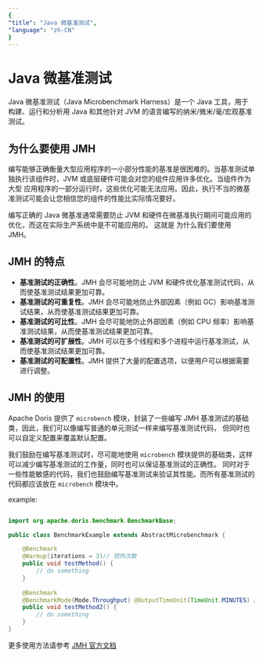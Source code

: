 ```yaml
---
{
"title": "Java 微基准测试",
"language": "zh-CN"
}
---
```


<!--
Licensed to the Apache Software Foundation (ASF) under one
or more contributor license agreements. See the NOTICE file
distributed with this work for additional information
regarding copyright ownership. The ASF licenses this file
to you under the Apache License, Version 2.0 (the
"License"); you may not use this file except in compliance
with the License. You may obtain a copy of the License at

  http://www.apache.org/licenses/LICENSE-2.0

Unless required by applicable law or agreed to in writing,
software distributed under the License is distributed on an
"AS IS" BASIS, WITHOUT WARRANTIES OR CONDITIONS OF ANY
KIND, either express or implied. See the License for the
specific language governing permissions and limitations
under the License.
-->

# Java 微基准测试
Java 微基准测试（Java Microbenchmark Harness）是一个 Java 工具，用于构建、运行和分析用 Java 和其他针对 JVM 的语言编写的纳米/微米/毫/宏观基准测试。

## 为什么要使用 JMH
编写能够正确衡量大型应用程序的一小部分性能的基准是很困难的。当基准测试单独执行该组件时，JVM 或底层硬件可能会对您的组件应用许多优化。当组件作为大型
应用程序的一部分运行时，这些优化可能无法应用。因此，执行不当的微基准测试可能会让您相信您的组件的性能比实际情况要好。

编写正确的 Java 微基准通常需要防止 JVM 和硬件在微基准执行期间可能应用的优化，而这在实际生产系统中是不可能应用的。
这就是 为什么我们要使用 JMH。

## JMH 的特点
* **基准测试的正确性**。JMH 会尽可能地防止 JVM 和硬件优化基准测试代码，从而使基准测试结果更加可靠。
* **基准测试的可重复性**。JMH 会尽可能地防止外部因素（例如 GC）影响基准测试结果，从而使基准测试结果更加可靠。
* **基准测试的可比性**。JMH 会尽可能地防止外部因素（例如 CPU 频率）影响基准测试结果，从而使基准测试结果更加可靠。
* **基准测试的可扩展性**。JMH 可以在多个线程和多个进程中运行基准测试，从而使基准测试结果更加可靠。
* **基准测试的可配置性**。JMH 提供了大量的配置选项，以便用户可以根据需要进行调整。

## JMH 的使用

Apache Doris 提供了 `microbench` 模块，封装了一些编写 JMH 基准测试的基础类，因此，我们可以像编写普通的单元测试一样来编写基准测试代码，
但同时也可以自定义配置来覆盖默认配置。

我们鼓励在编写基准测试时，尽可能地使用 `microbench` 模块提供的基础类，这样可以减少编写基准测试的工作量，同时也可以保证基准测试的正确性。
同时对于一些性能敏感的代码，我们也鼓励编写基准测试来验证其性能。而所有基准测试的代码都应该放在 `microbench` 模块中。


example:

```java

import org.apache.doris.benchmark.BenchmarkBase;

public class BenchmarkExample extends AbstractMicrobenchmark {

    @Benchmark
    @Warmup(iterations = 3)// 预热次数
    public void testMethod() {
        // do something
    }
    
    @Benchmark
    @BenchmarkMode(Mode.Throughput) @OutputTimeUnit(TimeUnit.MINUTES) // 测试模式，输出时间单位
    public void testMethod2() {
        // do something
    }
}

```
更多使用方法请参考 [JMH 官方文档](http://openjdk.java.net/projects/code-tools/jmh/)

